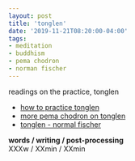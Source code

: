 ```yaml
---
layout: post
title: 'tonglen'
date: '2019-11-21T08:20:00-04:00'
tags:
- meditation
- buddhism
- pema chodron
- norman fischer
--- 
```


readings on the practice, tonglen

* [how to practice tonglen](https://www.lionsroar.com/how-to-practice-tonglen/)
* [more pema chodron on tonglen](https://drive.google.com/open?id=18KBqsUvABe-y5bQbd0tK_87El7ResDc5)
* [tonglen - normal fischer](https://drive.google.com/open?id=1BPTt8bQXB2f2q152fP1wJXBqQopa6_Hq)

<!-- hyperlink bank -->


<!-- &#042; = asterisk -->
<!-- &#039; = single quote '-->

**words / writing / post-processing**  
XXXw / XXmin / XXmin